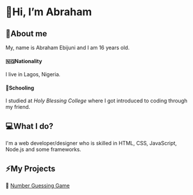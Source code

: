 # 👋Hi, I’m Abraham 
## 🤔About me
My, name is Abraham Ebijuni and I am 16 years old.
#### 🇳🇬Nationality
 I live in Lagos, Nigeria. 
#### 🏫Schooling
 I studied at *Holy Blessing College* where I got introduced to coding through my friend.


## 💻What I do? 
I'm a web developer/designer who is skilled in HTML, CSS, JavaScript, Node.js and some frameworks.

## ⚡My Projects
🎯 [Number Guessing Game](https://ademola1235/number-guessing-game)

